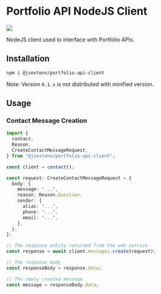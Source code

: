 # Portfolio API NodeJS Client

![](https://github.com/jsexton-portfolio/portfolio-api-nodejs-client/workflows/build/badge.svg)

NodeJS client used to interface with Portfolio APIs.

## Installation

`npm i @jsextonn/portfolio-api-client`

Note: Version `0.1.x` is not distributed with minified version.

## Usage

### Contact Message Creation

```ts
import {
  contact,
  Reason,
  CreateContactMessageRequest,
} from "@jsextonn/portfolio-api-client";

const client = contact();

const request: CreateContactMessageRequest = {
  body: {
    message: "...",
    reason: Reason.Question,
    sender: {
      alias: "...",
      phone: "...",
      email: "...",
    },
  },
};

// The response entity returned from the web service
const response = await client.messages.create(request);

// The response body
const responseBody = response.data;

// The newly created message
const message = responseBody.data;
```
